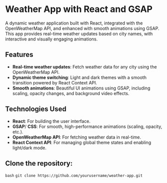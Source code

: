# Weather App with React and GSAP

A dynamic weather application built with React, integrated with the OpenWeatherMap API, and enhanced with smooth animations using GSAP. This app provides real-time weather updates based on city names, with interactive and visually engaging animations.

## Features

- **Real-time weather updates**: Fetch weather data for any city using the OpenWeatherMap API.
- **Dynamic theme switching**: Light and dark themes with a smooth transition powered by React Context API.
- **Smooth animations**: Beautiful UI animations using GSAP, including scaling, opacity changes, and background video effects.

## Technologies Used

- **React**: For building the user interface.
- **GSAP**/ **CSS**: For smooth, high-performance animations (scaling, opacity, etc.).
- **OpenWeatherMap API**: For fetching weather data in real-time.
- **React Context API**: For managing global theme states and enabling light/dark mode.



## Clone the repository:
   ```bash```
  ``` git clone https://github.com/yourusername/weather-app.git ```
